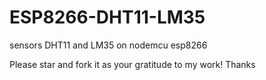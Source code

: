 # ESP8266-DHT11-LM35
sensors DHT11 and LM35 on nodemcu esp8266

Please star and fork it as your gratitude to my work! Thanks
